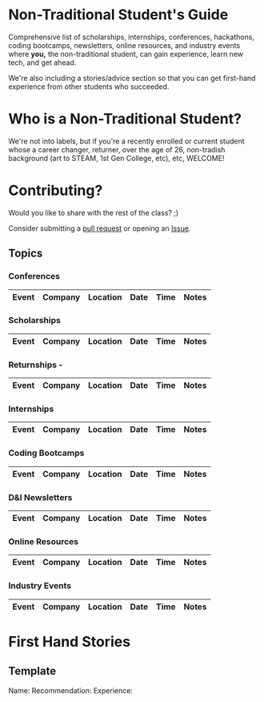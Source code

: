 # Non-Traditional Student's Guide
Comprehensive list of scholarships, internships, conferences, hackathons, coding bootcamps, newsletters, online resources, and industry events where **you,** the non-traditional student, can gain experience, learn new tech, and get ahead.

We're also including a stories/advice section so that you can get first-hand experience from other students who succeeded.

# Who is a Non-Traditional Student?
We're not into labels, but if you're a recently enrolled or current student whose a career changer, returner, over the age of 26, non-tradish background (art to STEAM, 1st Gen College, etc), etc, WELCOME!

# Contributing? 
Would you like to share with the rest of the class? ;)  

Consider submitting a [pull request](https://) or opening an [Issue](https://).

## Topics

### Conferences
|Event	                | Company       | Location     | Date        | Time	   | Notes       | 
|:---------------------:|---------------|--------------|-------------|---------|-------------|

### Scholarships
|Event	                | Company       | Location     | Date        | Time	   | Notes       | 
|:---------------------:|---------------|--------------|-------------|---------|-------------|

### Returnships - 
|Event	                | Company       | Location     | Date        | Time	   | Notes       | 
|:---------------------:|---------------|--------------|-------------|---------|-------------|

### Internships
|Event	                | Company       | Location     | Date        | Time	   | Notes       | 
|:---------------------:|---------------|--------------|-------------|---------|-------------|

### Coding Bootcamps
|Event	                | Company       | Location     | Date        | Time	   | Notes       | 
|:---------------------:|---------------|--------------|-------------|---------|-------------|

### D&I Newsletters
|Event	                | Company       | Location     | Date        | Time	   | Notes       | 
|:---------------------:|---------------|--------------|-------------|---------|-------------|

### Online Resources
|Event	                | Company       | Location     | Date        | Time	   | Notes       | 
|:---------------------:|---------------|--------------|-------------|---------|-------------|

### Industry Events
|Event	                | Company       | Location     | Date        | Time	   | Notes       | 
|:---------------------:|---------------|--------------|-------------|---------|-------------|

# First Hand Stories

## Template

Name:
Recommendation:
Experience:
